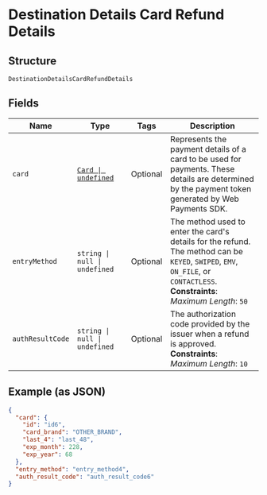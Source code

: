 
# Destination Details Card Refund Details

## Structure

`DestinationDetailsCardRefundDetails`

## Fields

| Name | Type | Tags | Description |
|  --- | --- | --- | --- |
| `card` | [`Card \| undefined`](../../doc/models/card.md) | Optional | Represents the payment details of a card to be used for payments. These<br>details are determined by the payment token generated by Web Payments SDK. |
| `entryMethod` | `string \| null \| undefined` | Optional | The method used to enter the card's details for the refund. The method can be<br>`KEYED`, `SWIPED`, `EMV`, `ON_FILE`, or `CONTACTLESS`.<br>**Constraints**: *Maximum Length*: `50` |
| `authResultCode` | `string \| null \| undefined` | Optional | The authorization code provided by the issuer when a refund is approved.<br>**Constraints**: *Maximum Length*: `10` |

## Example (as JSON)

```json
{
  "card": {
    "id": "id6",
    "card_brand": "OTHER_BRAND",
    "last_4": "last_48",
    "exp_month": 228,
    "exp_year": 68
  },
  "entry_method": "entry_method4",
  "auth_result_code": "auth_result_code6"
}
```

